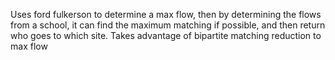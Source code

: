 Uses ford fulkerson to determine a max flow, then by determining the flows from a school, it can
find the maximum matching if possible, and then return who goes to which site. Takes advantage of
bipartite matching reduction to max flow
